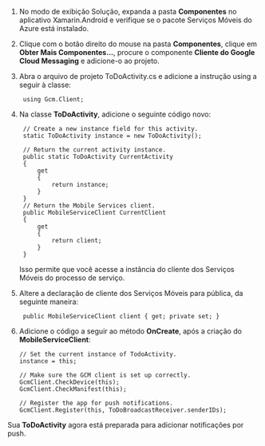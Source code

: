 
1. No modo de exibição Solução, expanda a pasta **Componentes** no aplicativo Xamarin.Android e verifique se o pacote Serviços Móveis do Azure está instalado. 

2. Clique com o botão direito do mouse na pasta **Componentes**, clique em **Obter Mais Componentes...**, procure o componente **Cliente do Google Cloud Messaging** e adicione-o ao projeto.

1. Abra o arquivo de projeto ToDoActivity.cs e adicione a instrução using a seguir à classe:

		using Gcm.Client;

2. Na classe **ToDoActivity**, adicione o seguinte código novo:

        // Create a new instance field for this activity.
        static ToDoActivity instance = new ToDoActivity();

        // Return the current activity instance.
        public static ToDoActivity CurrentActivity
        {
            get
            {
                return instance;
            }
        }
        // Return the Mobile Services client.
        public MobileServiceClient CurrentClient
        {
            get
            {
                return client;
            }
        }

	Isso permite que você acesse a instância do cliente dos Serviços Móveis do processo de serviço.

3. Altere a declaração de cliente dos Serviços Móveis para pública, da seguinte maneira:

		public MobileServiceClient client { get; private set; }

4.	Adicione o código a seguir ao método **OnCreate**, após a criação do **MobileServiceClient**:

        // Set the current instance of TodoActivity.
        instance = this;

        // Make sure the GCM client is set up correctly.
        GcmClient.CheckDevice(this);
        GcmClient.CheckManifest(this);

        // Register the app for push notifications.
        GcmClient.Register(this, ToDoBroadcastReceiver.senderIDs);

Sua **ToDoActivity** agora está preparada para adicionar notificações por push.

<!---HONumber=August15_HO6-->